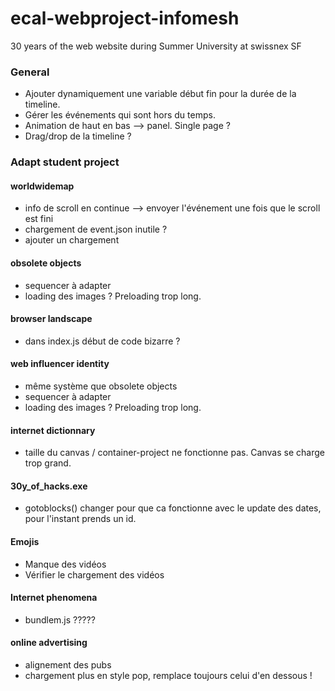# ecal-webproject-infomesh
30 years of the web website during Summer University at swissnex SF

### General
- Ajouter dynamiquement une variable début fin pour la durée de la timeline.
- Gérer les événements qui sont hors du temps. 
- Animation de haut en bas --> panel. Single page ?
- Drag/drop de la timeline ?

### Adapt student project
#### worldwidemap
- info de scroll en continue --> envoyer l'événement une fois que le scroll est fini
- chargement de event.json inutile ?
- ajouter un chargement

#### obsolete objects
- sequencer à adapter
- loading des images ? Preloading trop long.

#### browser landscape
- dans index.js début de code bizarre ?

#### web influencer identity
- même système que obsolete objects
- sequencer à adapter
- loading des images ? Preloading trop long.

#### internet dictionnary
- taille du canvas / container-project ne fonctionne pas. Canvas se charge trop grand. 

#### 30y_of_hacks.exe
- gotoblocks() changer pour que ca fonctionne avec le update des dates, pour l'instant prends un id.

#### Emojis
- Manque des vidéos
- Vérifier le chargement des vidéos

#### Internet phenomena 
- bundlem.js ?????

#### online advertising
- alignement des pubs
- chargement plus en style pop, remplace toujours celui d'en dessous !










